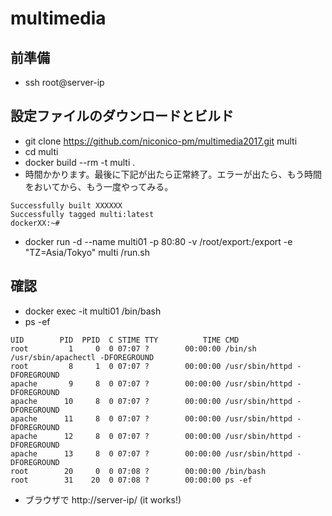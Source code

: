 # multimedia

## 前準備
+ ssh root@server-ip

## 設定ファイルのダウンロードとビルド
+ git clone https://github.com/niconico-pm/multimedia2017.git multi
+ cd multi
+ docker build --rm -t multi .
 + 時間かかります。最後に下記が出たら正常終了。エラーが出たら、もう時間をおいてから、もう一度やってみる。
```
Successfully built XXXXXX
Successfully tagged multi:latest
dockerXX:~#
```

+ docker run -d --name multi01 -p 80:80 -v /root/export:/export -e "TZ=Asia/Tokyo" multi /run.sh


## 確認
+ docker exec -it multi01 /bin/bash
+ ps -ef
~~~
UID        PID  PPID  C STIME TTY          TIME CMD
root         1     0  0 07:07 ?        00:00:00 /bin/sh /usr/sbin/apachectl -DFOREGROUND
root         8     1  0 07:07 ?        00:00:00 /usr/sbin/httpd -DFOREGROUND
apache       9     8  0 07:07 ?        00:00:00 /usr/sbin/httpd -DFOREGROUND
apache      10     8  0 07:07 ?        00:00:00 /usr/sbin/httpd -DFOREGROUND
apache      11     8  0 07:07 ?        00:00:00 /usr/sbin/httpd -DFOREGROUND
apache      12     8  0 07:07 ?        00:00:00 /usr/sbin/httpd -DFOREGROUND
apache      13     8  0 07:07 ?        00:00:00 /usr/sbin/httpd -DFOREGROUND
root        20     0  0 07:08 ?        00:00:00 /bin/bash
root        31    20  0 07:08 ?        00:00:00 ps -ef
~~~

+ ブラウザで http://server-ip/ (it works!)

